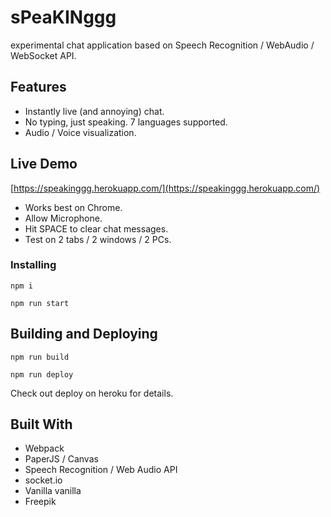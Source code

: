 
# sPeaKINggg

experimental chat application based on  Speech Recognition / WebAudio / WebSocket API.

## Features

* Instantly live (and annoying) chat.
* No typing, just speaking. 7 languages supported.
* Audio / Voice visualization.

## Live Demo

[https://speakinggg.herokuapp.com/](https://speakinggg.herokuapp.com/)

* Works best on Chrome.
* Allow Microphone.
* Hit SPACE to clear chat messages.
* Test on 2 tabs / 2 windows / 2 PCs.

### Installing


```
npm i
```

```
npm run start
```

## Building and Deploying

```
npm run build
```

```
npm run deploy
```
Check out deploy on heroku for details.

## Built With

* Webpack
* PaperJS / Canvas
* Speech Recognition / Web Audio API
* socket.io
* Vanilla vanilla
* Freepik
 


